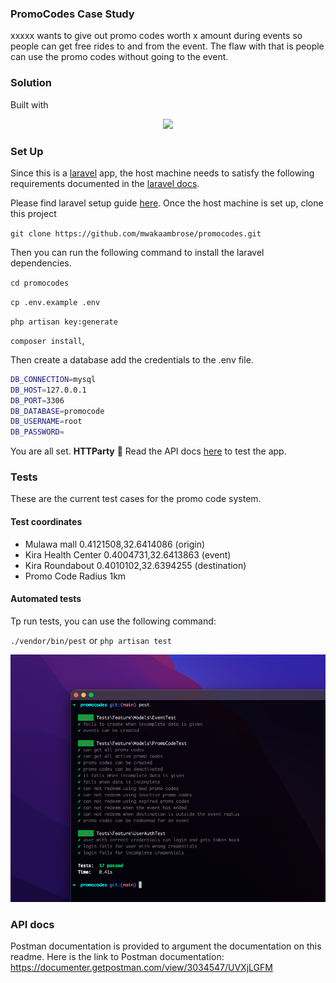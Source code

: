 ### PromoCodes Case Study
xxxxx wants to give out promo codes worth x amount during events so people can get free rides to and from the event. The flaw with that is people can use the promo codes without going to the event.

### Solution
Built with 
<p align="center"><a href="https://laravel.com" target="_blank"><img src="https://raw.githubusercontent.com/laravel/art/master/logo-lockup/5%20SVG/2%20CMYK/1%20Full%20Color/laravel-logolockup-cmyk-red.svg" width="400"></a></p>

### Set Up
Since this is a [laravel](https://laravel.com) app, the host machine
needs to satisfy the following requirements documented in the [laravel docs](https://laravel.com/docs).

Please find laravel setup guide [here](https://laravel.com/docs/8.x).
Once the host machine is set up, clone this project

`git clone https://github.com/mwakaambrose/promocodes.git`

Then you can run the following command to install the laravel dependencies.

`cd promocodes`

`cp .env.example .env`

`php artisan key:generate`

`composer install`,

Then create a database add the credentials to the .env file.

```bash
DB_CONNECTION=mysql
DB_HOST=127.0.0.1
DB_PORT=3306
DB_DATABASE=promocode
DB_USERNAME=root
DB_PASSWORD=
```

You are all set. **HTTParty** 🥳 Read the API docs [here](https://documenter.getpostman.com/view/3034547/UVXjLGFM) to test the app.


### Tests

These are the current test cases for the promo code system.

#### Test coordinates
- Mulawa mall 0.4121508,32.6414086 (origin)
- Kira Health Center 0.4004731,32.6413863 (event)
- Kira Roundabout 0.4010102,32.6394255 (destination)
- Promo Code Radius 1km

#### Automated tests
Tp run tests, you can use the following command:

`./vendor/bin/pest` or `php artisan test`


![alt text](tests.png)

### API docs
Postman documentation is provided to argument the documentation on this 
readme.
Here is the link to Postman documentation: 
https://documenter.getpostman.com/view/3034547/UVXjLGFM

